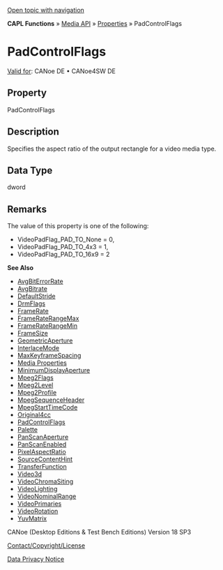 [Open topic with navigation](../../../../../CANoeDEFamily.htm#Topics/CAPLFunctions/Media/Properties/CAPLfunctionPadControlFlags.md)

**CAPL Functions** » [Media API](../CAPLfunctionsMediaOverview.md) » [Properties](../CAPLfunctionsMediaProperties.md) » PadControlFlags

# PadControlFlags

[Valid for](../../../Shared/FeatureAvailability.md): CANoe DE • CANoe4SW DE

## Property

PadControlFlags

## Description

Specifies the aspect ratio of the output rectangle for a video media type.

## Data Type

dword

## Remarks

The value of this property is one of the following:

- VideoPadFlag_PAD_TO_None = 0,
- VideoPadFlag_PAD_TO_4x3 = 1,
- VideoPadFlag_PAD_TO_16x9 = 2

**See Also**

- [AvgBitErrorRate](CAPLfunctionAvgBitErrorRate.md#aanchor23847)
- [AvgBitrate](CAPLfunctionAvgBitrate.md#aanchor26980)
- [DefaultStride](CAPLfunctionDefaultStride.md#aanchor12043)
- [DrmFlags](CAPLfunctionDrmFlags.md#aanchor366)
- [FrameRate](CAPLfunctionFrameRate.md#aanchor16466)
- [FrameRateRangeMax](CAPLfunctionFrameRateRangeMax.md#aanchor20450)
- [FrameRateRangeMin](CAPLfunctionFrameRateRangeMin.md#aanchor21081)
- [FrameSize](CAPLfunctionFrameSize.md#aanchor28634)
- [GeometricAperture](CAPLfunctionGeometricAperture.md#aanchor3703)
- [InterlaceMode](CAPLfunctionInterlaceMode.md#aanchor16382)
- [MaxKeyframeSpacing](CAPLfunctionMaxKeyframeSpacing.md#aanchor22056)
- [Media Properties](../CAPLfunctionsMediaProperties.md#aanchor20862)
- [MinimumDisplayAperture](CAPLfunctionMinimumDisplayAperture.md#aanchor17628)
- [Mpeg2Flags](CAPLfunctionMpeg2Flags.md#aanchor2140)
- [Mpeg2Level](CAPLfunctionMpeg2Level.md#aanchor18663)
- [Mpeg2Profile](CAPLfunctionMpeg2Profile.md#aanchor8044)
- [MpegSequenceHeader](CAPLfunctionMpegSequenceHeader.md#aanchor3866)
- [MpegStartTimeCode](CAPLfunctionMpegStartTimeCode.md#aanchor11934)
- [Original4cc](CAPLfunctionOriginal4cc.md#aanchor16483)
- [PadControlFlags](#aanchor23275)
- [Palette](CAPLfunctionPalette.md#aanchor21899)
- [PanScanAperture](CAPLfunctionPanScanAperture.md#aanchor9603)
- [PanScanEnabled](CAPLfunctionPanScanEnabled.md#aanchor21064)
- [PixelAspectRatio](CAPLfunctionPixelAspectRatio.md#aanchor17346)
- [SourceContentHint](CAPLfunctionSourceContentHint.md#aanchor25185)
- [TransferFunction](CAPLfunctionTransferFunction.md#aanchor7282)
- [Video3d](CAPLfunctionVideo3d.md#aanchor30214)
- [VideoChromaSiting](CAPLfunctionVideoChromaSiting.md#aanchor27572)
- [VideoLighting](CAPLfunctionVideoLighting.md#aanchor30228)
- [VideoNominalRange](CAPLfunctionVideoNominalRange.md#aanchor25937)
- [VideoPrimaries](CAPLfunctionVideoPrimaries.md#aanchor17253)
- [VideoRotation](CAPLfunctionVideoRotation.md#aanchor20469)
- [YuvMatrix](CAPLfunctionYuvMatrix.md#aanchor18492)

CANoe (Desktop Editions & Test Bench Editions) Version 18 SP3

[Contact/Copyright/License](../../../Shared/ContactCopyrightLicense.md)

[Data Privacy Notice](https://www.vector.com/int/en/company/get-info/privacy-policy/)
